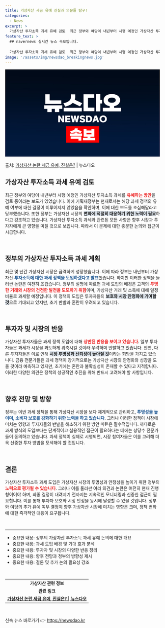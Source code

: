 ```yaml
---
title: 가상자산 세금 유예 진실과 의문들 탐구!
categories:
  - News
excerpt: >
  가상자산 투자소득 과세 유예 검토  최근 정부와 여당이 내년부터 시행 예정인 가상자산 투자소득 과세를 유예하…
feature_text: >
  ## navernews 실시간 뉴스 속보입니다.

  가상자산 투자소득 과세 유예 검토  최근 정부와 여당이 내년부터 시행 예정인 가상자산 투자소득 과세를 유예하…
image: '/assets/img/newsdao_breakingnews.jpg'
---
```


![뉴스다오 속보](/assets/img/newsdao_breakingnews.jpg)

<p>출처: <a href="https://newsdao.kr/4823" rel="dofollow">가상자산 논란 세금 유예, 진실은?</a> | 뉴스다오</p>

<h2 data-ke-size="size26">가상자산 투자소득 과세 유예 검토</h2>

<p data-ke-size="size16">최근 정부와 여당이 내년부터 시행 예정인 가상자산 투자소득 과세를 <b><span style="color: #ee2323;">유예하는 방안</span></b>을 검토 중이라는 보도가 있었습니다. 이에 기획재정부는 현재로서는 해당 과세 정책의 유예 여부에 대한 결정이 이루어지지 않았음을 확인하며, 이에 대한 보도를 조심해달라고 당부했습니다. 또한 정부는 가상자산 시장의 <b><span style="background-color: #21538527;">변화에 적절히 대응하기 위한 노력이 필요</span></b>하다고 강조하고 있습니다. 가상자산 투자소득 과세와 관련된 모든 사항은 향후 시장과 투자자에게 큰 영향을 미칠 것으로 보입니다. 따라서 이 문제에 대한 충분한 논의와 접근이 시급합니다.</p>

<p data-ke-size="size16">&nbsp;</p>

<h2 data-ke-size="size26">정부의 가상자산 투자소득 과세 계획</h2>

<p data-ke-size="size16">최근 몇 년간 가상자산 시장은 급격하게 성장했습니다. 이에 따라 정부는 내년부터 가상자산 <b><span style="color: #1a5490;">투자소득에 대한 과세 정책을 도입하겠다고 발표</span></b>했습니다. 하지만 이러한 정책을 둘러싼 논란은 여전히 뜨겁습니다. 정부의 설명에 따르면 과세 도입의 배경은 고객의 <b><span style="color: #ee2323;">투명한 거래와 시장의 건전한 발전을 도모하기 위함</span></b>이며, 가상자산 거래 및 소득에 대해 일정 비율로 과세할 예정입니다. 이 정책의 도입은 투자자들의 <b><span style="background-color: #21538527;">보호와 시장 안정화에 기여할 것</span></b>으로 기대되고 있지만, 초기 반발과 혼란이 우려되고 있습니다.</p>

<p data-ke-size="size16">&nbsp;</p>

<h2 data-ke-size="size26">투자자 및 시장의 반응</h2>

<p data-ke-size="size16">가상자산 투자자들은 과세 정책 도입에 대해 <b><span style="color: #ee2323;">상반된 반응을 보이고 있습니다</span></b>. 일부 투자자들은 과세가 시장을 과도하게 위축시킬 것이라 우려하며 반발하고 있습니다. 반면, 다른 투자자들은 이로 인해 <b><span style="background-color: #21538527;">시장 투명성과 신뢰성이 높아질 것</span></b>이라는 희망을 가지고 있습니다. 금융 전문가들은 과세 정책이 장기적으로는 가상자산 시장의 안정화와 성장을 도울 것이라 예측하고 있지만, 초기에는 혼란과 불확실성이 존재할 수 있다고 지적합니다. 이러한 다양한 의견은 정책의 성공적인 추진을 위해 반드시 고려해야 할 사항입니다.</p>

<p data-ke-size="size16">&nbsp;</p>

<h2 data-ke-size="size26">향후 전망 및 방향</h2>

<p data-ke-size="size16">정부는 이번 과세 정책을 통해 가상자산 시장을 보다 체계적으로 관리하고, <b><span style="color: #1a5490;">투명성을 높이며, 소비자 보호를 강화하기 위한 노력을 하고 있습니다</span></b>. 그러나 이러한 정책이 시장에 미치는 영향과 투자자들의 반발을 해소하기 위한 방안 마련은 필수적입니다. 까다로운 과세 방식의 도입보다는 단계적이고 실용적인 접근이 필요하다는 데에는 상당수 전문가들이 동의하고 있습니다. 과세 정책이 실제로 시행되면, 시장 참여자들은 이를 고려해 더욱 신중한 투자 방법을 모색해야 할 것입니다.</p>

<p data-ke-size="size16">&nbsp;</p>

<h2 data-ke-size="size26">결론</h2>

<p data-ke-size="size16">가상자산 투자소득 과세 도입은 가상자산 시장의 투명성과 안정성을 높이기 위한 정부의 <b><span style="color: #ee2323;">노력으로 평가될 수 있습니다</span></b>. 그러나 이를 둘러싼 여러 의견과 논란은 여전히 현재 진행형이어야 하며, 최종 결정이 내려지기 전까지는 지속적인 모니터링과 신중한 접근이 필요합니다. 이를 통해 투자자 보호와 시장 안정을 동시에 달성할 수 있을 것입니다. 정부와 여당의 추가 유예 여부 결정이 향후 가상자산 시장에 미치는 영향은 크며, 정책 변화에 대한 즉각적인 대응이 요구됩니다.</p>

<p data-ke-size="size16">&nbsp;</p>

<hr>

<ul>
<li>중요한 내용: 정부의 가상자산 투자소득 과세 유예 논의에 대한 개요</li>
<li>중요한 내용: 과세 도입 배경 및 기대 효과 분석</li>
<li>중요한 내용: 투자자 및 시장의 다양한 반응 정리</li>
<li>중요한 내용: 향후 전망과 정부의 방향성 제시</li>
<li>중요한 내용: 결론 및 추가 논의 필요성 강조</li>
</ul> 

<p data-ke-size="size16">&nbsp;</p>

<table style="width: 100%; border-collapse: collapse;">
<tr>
<td style="text-align: center; height: 17px;"><b>가상자산 관련 정보</b></td>
</tr>
<tr>
<td style="text-align: center; height: 17px;"><b>관련 링크</b></td>
</tr>
<tr>
<td style="text-align: center; height: 17px;"><b><a href="https://newsdao.kr/4823">가상자산 논란 세금 유예, 진실은? | 뉴스다오</a></b></td>
</tr>
</table>

<p data-ke-size="size16">&nbsp;</p> 

신속 뉴스 바로가기 👉 <a href="https://newsdao.kr" rel="dofollow">https://newsdao.kr</a>


